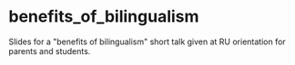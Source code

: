 # benefits_of_bilingualism

Slides for a "benefits of bilingualism" short talk given at RU orientation for parents and students. 
